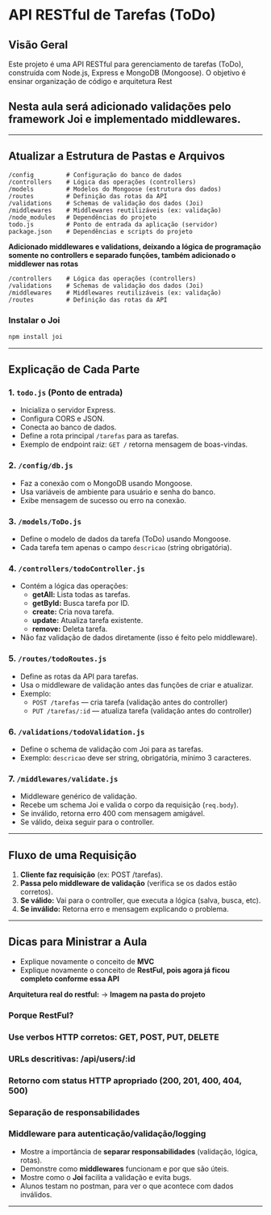# API RESTful de Tarefas (ToDo)

## Visão Geral

Este projeto é uma API RESTful para gerenciamento de tarefas (ToDo), construída com Node.js, Express e MongoDB (Mongoose).
O objetivo é ensinar organização de código e arquitetura Rest

## Nesta aula será adicionado validações pelo framework Joi e implementado middlewares.

---

## Atualizar a Estrutura de Pastas e Arquivos

```
/config         # Configuração do banco de dados
/controllers    # Lógica das operações (controllers)
/models         # Modelos do Mongoose (estrutura dos dados)
/routes         # Definição das rotas da API
/validations    # Schemas de validação dos dados (Joi)
/middlewares    # Middlewares reutilizáveis (ex: validação)
/node_modules   # Dependências do projeto
todo.js         # Ponto de entrada da aplicação (servidor)
package.json    # Dependências e scripts do projeto
```

**Adicionado middlewares e validations, deixando a lógica de programação somente no controllers e separado funções, também adicionado o middlewer nas rotas**

```
/controllers    # Lógica das operações (controllers)
/validations    # Schemas de validação dos dados (Joi)
/middlewares    # Middlewares reutilizáveis (ex: validação)
/routes         # Definição das rotas da API
```

### Instalar o Joi

```bash
npm install joi
```

---

## Explicação de Cada Parte

### 1. `todo.js` (Ponto de entrada)

- Inicializa o servidor Express.
- Configura CORS e JSON.
- Conecta ao banco de dados.
- Define a rota principal `/tarefas` para as tarefas.
- Exemplo de endpoint raiz: `GET /` retorna mensagem de boas-vindas.

### 2. `/config/db.js`

- Faz a conexão com o MongoDB usando Mongoose.
- Usa variáveis de ambiente para usuário e senha do banco.
- Exibe mensagem de sucesso ou erro na conexão.

### 3. `/models/ToDo.js`

- Define o modelo de dados da tarefa (ToDo) usando Mongoose.
- Cada tarefa tem apenas o campo `descricao` (string obrigatória).

### 4. `/controllers/todoController.js`

- Contém a lógica das operações:
  - **getAll:** Lista todas as tarefas.
  - **getById:** Busca tarefa por ID.
  - **create:** Cria nova tarefa.
  - **update:** Atualiza tarefa existente.
  - **remove:** Deleta tarefa.
- Não faz validação de dados diretamente (isso é feito pelo middleware).

### 5. `/routes/todoRoutes.js`

- Define as rotas da API para tarefas.
- Usa o middleware de validação antes das funções de criar e atualizar.
- Exemplo:
  - `POST /tarefas` — cria tarefa (validação antes do controller)
  - `PUT /tarefas/:id` — atualiza tarefa (validação antes do controller)

### 6. `/validations/todoValidation.js`

- Define o schema de validação com Joi para as tarefas.
- Exemplo: `descricao` deve ser string, obrigatória, mínimo 3 caracteres.

### 7. `/middlewares/validate.js`

- Middleware genérico de validação.
- Recebe um schema Joi e valida o corpo da requisição (`req.body`).
- Se inválido, retorna erro 400 com mensagem amigável.
- Se válido, deixa seguir para o controller.

---

## Fluxo de uma Requisição

1. **Cliente faz requisição** (ex: POST /tarefas).
2. **Passa pelo middleware de validação** (verifica se os dados estão corretos).
3. **Se válido:** Vai para o controller, que executa a lógica (salva, busca, etc).
4. **Se inválido:** Retorna erro e mensagem explicando o problema.

---

## Dicas para Ministrar a Aula

- Explique novamente o conceito de **MVC**
- Explique novamente o conceito de **RestFul, pois agora já ficou completo conforme essa API**

**Arquitetura real do restful:** -> **Imagem na pasta do projeto**

### Porque RestFul?

### Use verbos HTTP corretos: GET, POST, PUT, DELETE

### URLs descritivas: /api/users/:id

### Retorno com status HTTP apropriado (200, 201, 400, 404, 500)

### Separação de responsabilidades

### Middleware para autenticação/validação/logging

- Mostre a importância de **separar responsabilidades** (validação, lógica, rotas).
- Demonstre como **middlewares** funcionam e por que são úteis.
- Mostre como o **Joi** facilita a validação e evita bugs.
- Alunos testam no postman, para ver o que acontece com dados inválidos.

---
